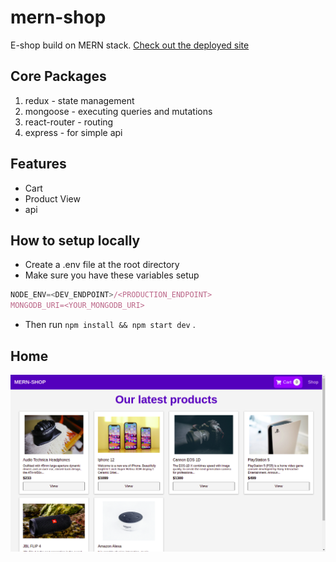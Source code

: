 # mern-shop
E-shop build on MERN stack.
[Check out the deployed site](https://mern-super-shop.herokuapp.com/)

## Core Packages

1. redux - state management
2. mongoose - executing queries and mutations
3. react-router - routing
4. express - for simple api

## Features

- Cart
- Product View
- api

## How to setup locally

- Create a .env file at the root directory
- Make sure you have these variables setup

```js
NODE_ENV=<DEV_ENDPOINT>/<PRODUCTION_ENDPOINT>
MONGODB_URI=<YOUR_MONGODB_URI>
```

- Then run <code>npm install && npm start dev</code> .

## Home
![Home](screens/Screenshot.png)

